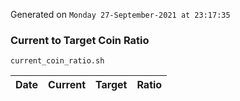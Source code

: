 Generated on `Monday 27-September-2021 at 23:17:35`

### Current to Target Coin Ratio
`current_coin_ratio.sh`

Date|Current|Target|Ratio
---|---|---|---
